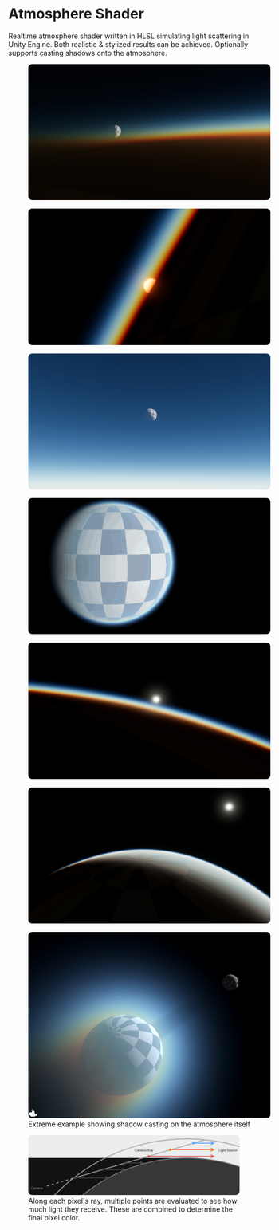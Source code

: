 <head>
    <title>Atmosphere Shader</title>
    <link rel="stylesheet" href="subject.css">
	<style>
    .media_grid {
        gap: 4px;
    }
    .media_grid > * {
        width: 486px;
    }
    img {
        border-radius: 8px;
    }
	</style>
</head>

# Atmosphere Shader
Realtime atmosphere shader written in HLSL simulating light scattering in Unity Engine.
Both realistic & stylized results can be achieved.
Optionally supports casting shadows onto the atmosphere.

<div class="media_grid">
    <figure>
        <a href="/content/Shader/Atmosphere/sunset1.jpg" title="Enlarge"><img src="/content/Shader/Atmosphere/sunset1.jpg"></a>
        <figcaption></figcaption>
    </figure>
    <figure>
        <a href="/content/Shader/Atmosphere/sunset2.jpg" title="Enlarge"><img src="/content/Shader/Atmosphere/sunset2.jpg"></a>
        <figcaption></figcaption>
    </figure>
    <figure>
        <a href="/content/Shader/Atmosphere/in_atmo1.jpg" title="Enlarge"><img src="/content/Shader/Atmosphere/in_atmo1.jpg"></a>
        <figcaption></figcaption>
    </figure>
    <figure>
        <a href="/content/Shader/Atmosphere/atmo_shadow.gif" title="Enlarge"><img src="/content/Shader/Atmosphere/atmo_shadow.gif" style="aspect-ratio:16/9; object-fit:cover"></a>
        <figcaption></figcaption>
    </figure>
    <figure>
        <a href="/content/Shader/Atmosphere/sunset6.jpg" title="Enlarge"><img src="/content/Shader/Atmosphere/sunset6.jpg"></a>
        <figcaption></figcaption>
    </figure>
    <figure>
        <a href="/content/Shader/Atmosphere/sunrise.jpg" title="Enlarge"><img src="/content/Shader/Atmosphere/sunrise.jpg"></a>
        <figcaption></figcaption>
    </figure>
    <figure>
        <a href="/content/Shader/Atmosphere/moon_shadow_extreme.png" title="Enlarge"><img src="/content/Shader/Atmosphere/moon_shadow_extreme.png"></a>
        <figcaption>Extreme example showing shadow casting on the atmosphere itself</figcaption>
    </figure>
</div>

<figure>
    <img src="/content/Shader/Atmosphere/scatter_diagram.png">
    <figcaption>Along each pixel's ray, multiple points are evaluated to see how much light they receive. These are combined to determine the final pixel color.</figcaption>
</figure>